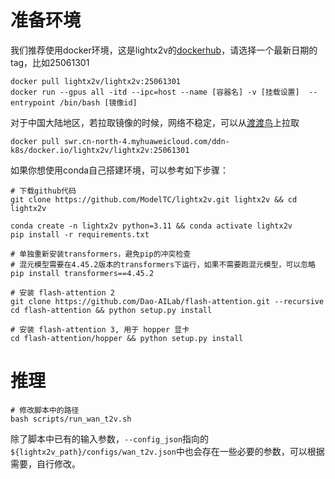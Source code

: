 # 准备环境

我们推荐使用docker环境，这是lightx2v的[dockerhub](https://hub.docker.com/r/lightx2v/lightx2v/tags)，请选择一个最新日期的tag，比如25061301

```shell
docker pull lightx2v/lightx2v:25061301
docker run --gpus all -itd --ipc=host --name [容器名] -v [挂载设置]  --entrypoint /bin/bash [镜像id]
```

对于中国大陆地区，若拉取镜像的时候，网络不稳定，可以从[渡渡鸟](https://docker.aityp.com/r/docker.io/lightx2v/lightx2v)上拉取

```shell
docker pull swr.cn-north-4.myhuaweicloud.com/ddn-k8s/docker.io/lightx2v/lightx2v:25061301
```


如果你想使用conda自己搭建环境，可以参考如下步骤：

```shell
# 下载github代码
git clone https://github.com/ModelTC/lightx2v.git lightx2v && cd lightx2v

conda create -n lightx2v python=3.11 && conda activate lightx2v
pip install -r requirements.txt

# 单独重新安装transformers，避免pip的冲突检查
# 混元模型需要在4.45.2版本的transformers下运行，如果不需要跑混元模型，可以忽略
pip install transformers==4.45.2

# 安装 flash-attention 2
git clone https://github.com/Dao-AILab/flash-attention.git --recursive
cd flash-attention && python setup.py install

# 安装 flash-attention 3, 用于 hopper 显卡
cd flash-attention/hopper && python setup.py install
```

# 推理

```shell
# 修改脚本中的路径
bash scripts/run_wan_t2v.sh
```

除了脚本中已有的输入参数，`--config_json`指向的`${lightx2v_path}/configs/wan_t2v.json`中也会存在一些必要的参数，可以根据需要，自行修改。
